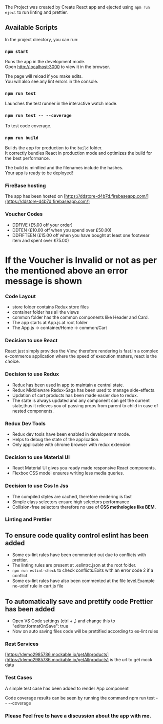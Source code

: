 The Project was created by Create React app and ejected using `npm run eject` to run linting and prettier.

## Available Scripts

In the project directory, you can run:

### `npm start`

Runs the app in the development mode.<br>
Open [http://localhost:3000](http://localhost:3000) to view it in the browser.

The page will reload if you make edits.<br>
You will also see any lint errors in the console.

### `npm run test`

Launches the test runner in the interactive watch mode.<br>

### `npm run test -- --coverage`

To test code coverage.

### `npm run build`

Builds the app for production to the `build` folder.<br>
It correctly bundles React in production mode and optimizes the build for the best performance.

The build is minified and the filenames include the hashes.<br>
Your app is ready to be deployed!

### FireBase hosting

The app has been hosted on [https://ddstore-d4b7d.firebaseapp.com/](https://ddstore-d4b7d.firebaseapp.com/)

### Voucher Codes

- DDFIVE (£5.00 off your order)
- DDTEN (£10.00 off when you spend over £50.00)
- DDFIFTEEN (£15.00 off when you have bought at least one footwear item and spent
  over £75.00)

# If the Voucher is Invalid or not as per the mentioned above an error message is shown

### Code Layout

- store folder contains Redux store files
- container folder has all the views
- common folder has the common components like Header and Card.
- The app starts at App.js at root folder
- The App.js -> container/Home -> common/Cart

### Decision to use React

React just simply provides the View, therefore rendering is fast.In a complex e-commerce application where the speed of execution matters, react is the choice.

### Decision to use Redux

- Redux has been used in app to maintain a central state.
- Redux Middleware Redux-Saga has been used to manage side-effects.
- Updation of cart products has been made easier due to redux.
- The state is always updated and any component can get the current state,thus it relieves you of passing props from parent to child in case of nested components.

### Redux Dev Tools

- Redux dev tools have been enabled in developemnt mode.
- Helps to debug the state of the application.
- Only applicable with chrome browser with redux extension

### Decision to use Material UI

- React Material UI gives you ready made responsive React components.
- Flexbox CSS model ensures writing less media queries.

### Decision to use Css In Jss

- The compiled styles are cached, therefore rendering is fast
- Simple class selectors ensure high selectors performance
- Collision-free selectors therefore no use of **CSS methologies like BEM**.

### Linting and Prettier

## To ensure code quality control eslint has been added

- Some es-lint rules have been commented out due to conflicts with prettier.
- The linting rules are present at .eslintrc.json at the root folder.
- `npm run eslint-check` to check conflicts.Exits with an error code 2 if a conflict
- Some es-lint rules have also been commented at the file level.Example no-udef rule in cart.js file

## To automatically save and prettify code Prettier has been added

- Open VS Code settings (ctrl + ,) and change this to "editor.formatOnSave": true
- Now on auto saving files code will be prettified according to es-lint rules

### Rest Services

[https://demo2985786.mockable.io/getAllproducts](https://demo2985786.mockable.io/getAllproducts) is the url to get mock data

### Test Cases

A simple test case has been added to render App component

Code coverage results can be seen by running the command npm run test -- --coverage

### Please Feel free to have a discussion about the app with me.
